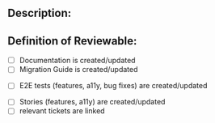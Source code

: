 <!-- ## Title: Please consider adding the [skip chromatic] flag to the PR title in case you dont need chromatic testing your changes. -->
## Description:
<!-- *PR notes: Please describe the changes in this PR.* -->

## Definition of Reviewable:
<!-- *PR notes: Irrelevant elements should be removed.* -->
- [ ] Documentation is created/updated
- [ ] Migration Guide is created/updated
<!-- *PR notes: If this PR includes a BREAKING CHANGE, a migration guide is needed to explain how users can migrate between versions. * -->
- [ ] E2E tests (features, a11y, bug fixes) are created/updated
<!-- *If this PR includes a bug fix, an E2E test is necessary to verify the change. If the fix is purely visual, ensuring it is captured within our chromatic screenshot tests is sufficient.* -->
- [ ] Stories (features, a11y) are created/updated
- [ ] relevant tickets are linked
